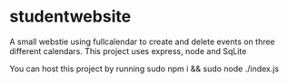 # studentwebsite

A small webstie using fullcalendar to create and delete events on three different calendars.
This project uses express, node and SqLite

You can host this project by running sudo npm i && sudo node ./index.js
